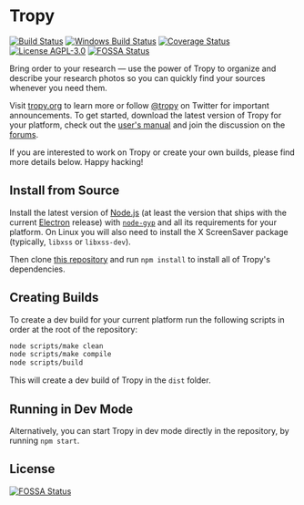 # Tropy
[![Build Status](https://travis-ci.org/tropy/tropy.svg?branch=master)](https://travis-ci.org/tropy/tropy)
[![Windows Build Status](https://ci.appveyor.com/api/projects/status/github/tropy/tropy?branch=master&svg=true)](https://ci.appveyor.com/project/inukshuk/tropy)
[![Coverage Status](https://coveralls.io/repos/tropy/tropy/badge.svg?branch=master&service=github)](https://coveralls.io/github/tropy/tropy?branch=master)
[![License AGPL-3.0](https://img.shields.io/badge/license-AGPL--3.0-blue.svg)](https://opensource.org/licenses/AGPL-3.0)
[![FOSSA Status](https://app.fossa.io/api/projects/git%2Bgithub.com%2Ftropy%2Ftropy.svg?type=shield)](https://app.fossa.io/projects/git%2Bgithub.com%2Ftropy%2Ftropy?ref=badge_shield)

Bring order to your research — use the power of Tropy to organize and describe
your research photos so you can quickly find your sources whenever you need them.

Visit [tropy.org](https://tropy.org) to learn more or follow
[@tropy](https://twitter.com/tropy) on Twitter for important announcements.
To get started, download the latest version of Tropy for your platform, check
out the [user's manual](https://docs.tropy.org) and join the discussion on the
[forums](https://forums.tropy.org).

If you are interested to work on Tropy or create your own builds, please
find more details below. Happy hacking!


## Install from Source
Install the latest version of [Node.js](https://nodejs.org) (at least the
version that ships with the current [Electron](https://electron.atom.io)
release) with [`node-gyp`](https://www.npmjs.com/package/node-gyp) and all
its requirements for your platform. On Linux you will also need to install
the X ScreenSaver package (typically, `libxss` or `libxss-dev`).

Then clone [this repository](https://github.com/tropy/tropy.git) and run
`npm install` to install all of Tropy's dependencies.

## Creating Builds
To create a dev build for your current platform run the following scripts
in order at the root of the repository:

```bash
node scripts/make clean
node scripts/make compile
node scripts/build
```

This will create a dev build of Tropy in the `dist` folder.

## Running in Dev Mode
Alternatively, you can start Tropy in dev mode directly in the
repository, by running `npm start`.


## License
[![FOSSA Status](https://app.fossa.io/api/projects/git%2Bgithub.com%2Ftropy%2Ftropy.svg?type=large)](https://app.fossa.io/projects/git%2Bgithub.com%2Ftropy%2Ftropy?ref=badge_large)